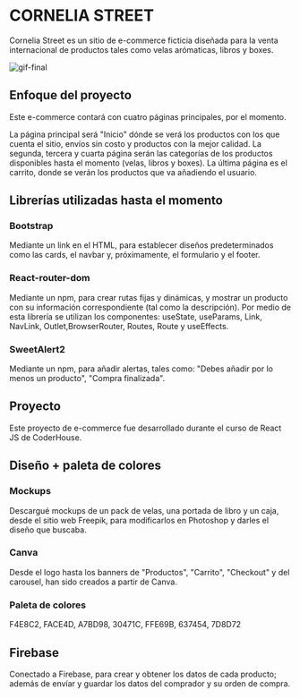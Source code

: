 # CORNELIA STREET

Cornelia Street es un sitio de e-commerce ficticia diseñada para la venta internacional de productos tales como velas arómaticas, libros y boxes. 


![gif-final](https://user-images.githubusercontent.com/104269045/196240452-b350f55b-6a20-4c84-be76-55b3fb0c8845.gif)


## Enfoque del proyecto 

Este e-commerce contará con cuatro páginas principales, por el momento. 

La página principal será "Inicio" dónde se verá los productos con los que cuenta el sitio, envíos sin costo y productos con la mejor calidad. La segunda, tercera y cuarta página serán las categorías de los productos disponibles hasta el momento (velas, libros y boxes). La última página es el carrito, donde se verán los productos que va añadiendo el usuario. 

## Librerías utilizadas hasta el momento 

### Bootstrap

Mediante un link en el HTML, para establecer diseños predeterminados como las cards, el navbar y, próximamente, el formulario y el footer. 

### React-router-dom

Mediante un npm, para crear rutas fijas y dinámicas, y mostrar un producto con su información correspondiente (tal como la descripción). Por medio de esta librería se utilizan los componentes: useState, useParams, Link, NavLink, Outlet,BrowserRouter, Routes, Route y useEffects. 

### SweetAlert2

Mediante un npm, para añadir alertas, tales como: "Debes añadir por lo menos un producto", "Compra finalizada". 

## Proyecto 

Este proyecto de e-commerce fue desarrollado durante el curso de React JS de CoderHouse. 

## Diseño + paleta de colores 

### Mockups 

Descargué mockups de un pack de velas, una portada de libro y un caja, desde el sitio web Freepik, para modificarlos en Photoshop y darles el diseño que buscaba. 

### Canva

Desde el logo hasta los banners de "Productos", "Carrito", "Checkout" y del carousel, han sido creados a partir de Canva. 

### Paleta de colores

F4E8C2, FACE4D, A7BD98, 30471C, FFE69B, 637454, 7D8D72

## Firebase 

Conectado a Firebase, para crear y obtener los datos de cada producto; además de envíar y guardar los datos del comprador y su orden de compra. 
